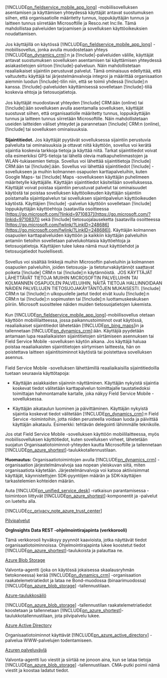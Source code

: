 [!INCLUDE[pn_fieldservice_mobile_app_long](pn-fieldservice-mobile-app-long.md)] -mobiilisovelluksen asentamisen ja käyttämisen yhteydessä käyttäjät antavat suostumuksen siihen, että organisaatiolle määritetty tunnus, loppukäyttäjän tunnus ja laitteen tunnus siirretään Microsoftille ja Resco.net Inc:lle. Tämä mahdollistaa palveluiden tarjoamisen ja sovelluksen käyttöoikeuksien noudattamisen.  
&nbsp;<br />
Jos käyttäjillä on käytössä [!INCLUDE[pn_fieldservice_mobile_app_long](pn-fieldservice-mobile-app-long.md)] -mobiilisovellus, jonka avulla muodostetaan yhteys [!INCLUDE[pn_dynamics_crm](pn-dynamics-crm.md)]:n ja [!include[](../includes/tn-glympse.md)]-palveluiden välille, käyttäjät antavat suostumuksen sovelluksen asentamisen tai käyttämisen yhteydessä asiakastietojen siirtoon [!include[](../includes/tn-glympse.md)]-palveluun. Näin mahdollistetaan reaaliaikaiset sijaintiin perustuvat palvelut. Tämä ominaisuus edellyttää, että valtuutettu käyttäjä tai järjestelmänvalvoja integroi ja määrittää organisaation aiemmin luodun [!include[](../includes/tn-glympse.md)]-tilin niin, että se toimii yhdessä [!include[](../includes/pn-dynamics-crm.md)]:n kanssa. [!include[](../includes/tn-glympse.md)]-palveluiden käyttämisessä sovelletaan [!include[](../includes/tn-glympse.md)]-tiliä koskevia ehtoja ja tietosuojatietoja.  
&nbsp;<br />
Jos käyttäjät muodostavat yhteyden [!include[](../includes/pn-microsoft-dynamics.md)] CRM:ään (online) tai [!include[](../includes/pn-crm-online.md)]:ään sovelluksen avulla asentamalla sovelluksen, käyttäjät suostuvat siihen, että organisaatiolle määritetty tunnus, loppukäyttäjän tunnus ja laitteen tunnus siirretään Microsoftille. Näin mahdollistetaan useiden laitteiden väliset yhteydet ja parannetaan [!include[](../includes/pn-microsoft-dynamics.md)] CRM:n (online), [!include[](../includes/pn-crm-online.md)] tai sovelluksen ominaisuuksia.  
&nbsp;<br />
**Sijaintitiedot.** Jos käyttäjät pyytävät sovelluksessa sijaintiin perustuvia palveluita tai ominaisuuksia ja ottavat niitä käyttöön, sovellus voi kerätä sijaintia koskevia tarkkoja tietoja ja käyttää niitä. Tarkat sijaintitiedot voivat olla esimerkiksi GPS-tietoja tai lähellä olevia matkapuhelinmastojen ja WLAN-tukiasemien tietoja. Sovellus voi lähettää sijaintitietoja [!include[](../includes/pn-microsoft-dynamics.md)] CRM:ään tai [!include[](../includes/pn-dynamics-crm.md)]:ään. Sovellus voi lähettää sijaintitiedot [!include[](../includes/pn-bing-maps.md)] -sovellukseen ja muihin kolmannen osapuolen karttapalveluihin, kuten Google Maps- tai [!include[](../includes/tn-apple.md)] Maps -sovellukseen käyttäjän puhelimeen määritetylle käyttäjälle. Käyttäjän sijaintitiedot käsitellään sovelluksessa. Käyttäjät voivat poistaa sijaintiin perustuvat palvelut tai ominaisuudet käytöstä tai poistaa sovelluksen käyttöoikeuden käyttäjän sijaintiin poistamalla sijaintipalvelun tai sovelluksen sijaintipalvelun käyttöoikeuden käytöstä. Käyttäjien [!include[](../includes/pn-bing-maps.md)] -palvelun käyttöön sovelletaan [!include[](../includes/pn-bing-maps.md)] loppukäyttäjän käyttöehtoja (saatavilla osoitteessa [https://go.microsoft.com/?linkid=9710837](https://go.microsoft.com/?linkid=9710837)) sekä [!include[](../includes/pn-bing-maps.md)] tietosuojalauseketta (saatavilla osoitteessa [https://go.microsoft.com/fwlink/?LinkID=248686](https://go.microsoft.com/fwlink/?LinkID=248686)). Käyttäjän kolmannen osapuolen karttapalveluiden käyttöön ja kaikkiin käyttäjän palveluihin antamiin tietoihin sovelletaan palvelukohtaisia käyttöehtoja ja tietosuojatietoja. Käyttäjien tulee lukea nämä muut käyttöehdot ja tietosuojatiedot huolellisesti.  
&nbsp;<br />
Sovellus voi sisältää linkkejä muihin Microsoftin palveluihin ja kolmannen osapuolen palveluihin, joiden tietosuoja- ja tietoturvakäytännöt saattavat poiketa [!include[](../includes/pn-microsoft-dynamics.md)] CRM:n tai [!include[](../includes/pn-dynamics-crm.md)]:n käytännöistä.  JOS KÄYTTÄJÄT LÄHETTÄVÄT TIETOJA MUIHIN MICROSOFTIN PALVELUIHIN TAI KOLMANNEN OSAPUOLEN PALVELUIHIN, NÄITÄ TIETOJA HALLINNOIDAAN NÄIDEN PALVELUJEN TIETOSUOJAKÄYTÄNTÖJEN MUKAISESTI. [!include[](../includes/pn-microsoft-dynamics.md)] CRM:n tai [!include[](../includes/pn-dynamics-crm.md)]:n ulkopuolelle jaetut tiedot eivät kuulu [!include[](../includes/pn-microsoft-dynamics.md)]:n CRM:n tai [!include[](../includes/pn-dynamics-crm.md)]:n sopimusten tai [!include[](../includes/pn-microsoft-dynamics.md)]:n luottamuskeskuksen piiriin. Microsoft suosittelee näiden muiden tietosuojatietojen lukemista.  
&nbsp;<br />
Kun [!INCLUDE[pn_fieldservice_mobile_app_long](pn-fieldservice-mobile-app-long.md)]-mobiilisovellus otetaan käyttöön mobiililaitteessa, jossa paikannustoiminnot ovat käytössä, reaaliaikaiset sijaintitiedot lähetetään [!INCLUDE[pn_bing_maps](pn-bing-maps.md)]in ja tallennetaan [!INCLUDE[pn_dynamics_crm](pn-dynamics-crm.md)]:ään. Käyttäjiä pyydetään antamaan lupa reaaliaikaisten sijaintitietojen siirtämiseen asennuksen tai Field Service Mobile -sovelluksen käytön aikana. Jos käyttäjä haluaa poistaa reaaliaikaisten sijaintitietojen siirtymisen laitteesta, hän on poistettava laitteen sijaintitoiminnot käytöstä tai poistettava sovelluksen asennus.  
&nbsp;<br />
Field Service Mobile -sovelluksen lähettämillä reaaliaikaisilla sijaintitiedoilla tuetaan seuraavia käyttötapoja:  

 -  Käyttäjän asiakkaiden sijainnin näyttäminen. Käyttäjän nykyistä sijaintia koskevat tiedot välitetään karttapalvelun toimittajalle taustatiedoksi toimittajan hahmontamalle kartalle, joka näkyy Field Service Mobile -sovelluksessa.  

 -  Käyttäjän aikataulun luominen ja päivittäminen. Käyttäjän nykyistä sijaintia koskevat tiedot välitetään [!INCLUDE[pn_dynamics_crm](pn-dynamics-crm.md)]:n Field Service -toimintoihin, jotta niiden perusteella voidaan luoda ja päivittää käyttäjän aikataulu. Esimerkki: tehtävän delegointi lähimmälle teknikolle.  
  
Jos otat Field Service Mobile -sovelluksen käyttöön mobiililaitteessa, myös mobiilisovelluksen käyttötiedot, kuten sovelluksen virheet, lähetetään suojatun Organisaatiotoiminnot-yhteyden kautta Microsoftille ja tallennetaan [!INCLUDE[pn_azure_shortest](pn-azure-shortest.md)]-taulukkotallennustilaan.  
  
**Huomautus:** Organisaatiotoimintojen avulla [!INCLUDE[pn_dynamics_crm](pn-dynamics-crm.md)] -organisaation järjestelmänvalvoja saa nopean yleiskuvan siitä, miten organisaatiota käytetään. Järjestelmänvalvoja voi katsoa aktiivisimmat käyttäjät, käynnistettyjen SDK-pyyntöjen määrän ja SDK-käyttäjien tarkastelemien kohteiden määrän.  
  
Auta [!INCLUDE[pn_unified_service_desk](pn-unified-service-desk.md)] -ratkaisun parantamisessa -toimintoon liittyvät [!INCLUDE[pn_azure_shortest](pn-azure-shortest.md)]-komponentit ja -palvelut on lueteltu alla.  
  
[!INCLUDE[cc_privacy_note_azure_trust_center](cc-privacy-note-azure-trust-center.md)]  
  
[Pilvipalvelut](https://azure.microsoft.com/services/cloud-services/)  
  
**OrgInsights Data REST -ohjelmointirajapinta (verkkorooli)**  
  
Tämä verkkorooli hyväksyy pyynnöt kaavioista, jotka näyttävät tiedot organisaatiotoiminnoissa. Ohjelmointirajapinta lukee koostetut tiedot [!INCLUDE[pn_azure_shortest](pn-azure-shortest.md)]-taulukoista ja palauttaa ne.  
  
[Azure Blob Storage](https://azure.microsoft.com/services/storage/blobs/)  
  
Valvonta-agentti (joka on käytössä jokaisessa skaalausryhmän tietokoneessa) kerää [!INCLUDE[pn_dynamics_crm](pn-dynamics-crm.md)] -organisaation raakatelemetriatiedot ja lataa ne Bond-muodossa (binaarimuodossa) [!INCLUDE[pn_azure_blob_storage](pn-azure-blob-storage.md)] -tallennustilaan.  
  
[Azure-taulukkosäilö](https://azure.microsoft.com/services/storage/tables/)  
  
[!INCLUDE[pn_azure_blob_storage](pn-azure-blob-storage.md)] -tallennustilan raakatelemetriatiedot koostetaan ja tallennetaan [!INCLUDE[pn_azure_shortest](pn-azure-shortest.md)]-taulukkotallennustilaan, jota pilvipalvelu lukee.  
  
[Azure Active Directory](https://azure.microsoft.com/services/active-directory/)  
  
Organisaatiotoiminnot käyttävät [!INCLUDE[pn_azure_active_directory](pn-azure-active-directory.md)] -palvelua WWW-palvelujen todentamiseen.  
  
[Azuren palveluväylä](https://azure.microsoft.com/services/service-bus/)  
  
Valvonta-agentti luo viestit ja siirtää ne jonoon aina, kun se lataa tietoja [!INCLUDE[pn_azure_blob_storage](pn-azure-blob-storage.md)] -tallennustilaan. CMA-putki poimii nämä viestit ja koostaa ladatut tiedot.